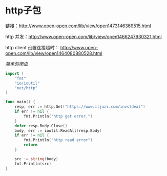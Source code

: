 # http子包

链接：http://www.open-open.com/lib/view/open1473146369515.html

http 并发：http://www.open-open.com/lib/view/open1466247930321.html

http client 设置连接超时： http://www.open-open.com/lib/view/open1464080880528.html

*简单的爬虫*

```go
import (
    "fmt"
    "io/ioutil"
    "net/http"
)

func main() {
    resp, err := http.Get("https://www.itjuzi.com/invstdeal")
    if err != nil {
        fmt.Println("http get error.")
    }
    defer resp.Body.Close()
    body, err := ioutil.ReadAll(resp.Body)
    if err != nil {
        fmt.Println("http read error")
        return
    }

    src := string(body)
    fmt.Println(src)
}
```